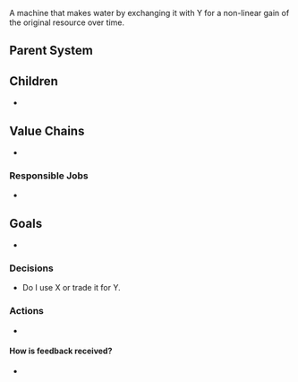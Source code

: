 A machine that makes water by exchanging it with Y for a non-linear gain of the original resource over time.
## Parent System

## Children
- 
## Value Chains
- 
### Responsible Jobs
- 
## Goals
- 
### Decisions
- Do I use X or trade it for Y.
### Actions
- 
#### How is feedback received?
- 
